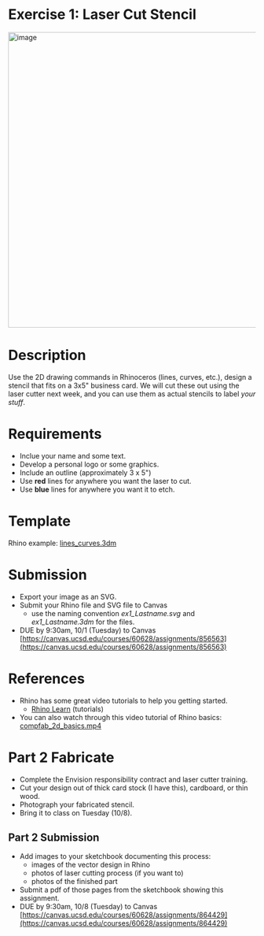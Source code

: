# Exercise 1: Laser Cut Stencil

<img width="600" alt="image" src="https://user-images.githubusercontent.com/1598545/189884689-a2ca1e56-3e37-41f0-86d4-5501d9b19a31.png">

# Description

Use the 2D drawing commands in Rhinoceros (lines, curves, etc.), design a stencil that fits on a 3x5" business card. We will cut these out using the laser cutter next week, and you can use them as actual stencils to label _your stuff_.

# Requirements
- Inclue your name and some text. 
- Develop a personal logo or some graphics. 
- Include an outline (approximately 3 x 5")
- Use **red** lines for anywhere you want the laser to cut. 
- Use **blue** lines for anywhere you want it to etch.

# Template
Rhino example: [lines_curves.3dm](../examples/lines_curves.3dm)


# Submission
- Export your image as an SVG. 
- Submit your Rhino file and SVG file to Canvas
  - use the naming convention _ex1_Lastname.svg_ and _ex1_Lastname.3dm_ for the files.
- DUE by 9:30am, 10/1 (Tuesday) to Canvas [https://canvas.ucsd.edu/courses/60628/assignments/856563](https://canvas.ucsd.edu/courses/60628/assignments/856563)

# References
- Rhino has some great video tutorials to help you getting started. 
  - [Rhino Learn](https://www.rhino3d.com/learn/?keyword=kind:%20rhino_win) (tutorials)
- You can also watch through this video tutorial of Rhino basics: [compfab_2d_basics.mp4](https://drive.google.com/file/d/1FQsAY_4yNefDF6ha3G1L_eQ4ZZUEdfIp/view?usp=drive_link)

# Part 2 Fabricate
- Complete the Envision responsibility contract and laser cutter training. 
- Cut your design out of thick card stock (I have this), cardboard, or thin wood.
- Photograph your fabricated stencil. 
- Bring it to class on Tuesday (10/8). 

## Part 2 Submission
- Add images to your sketchbook documenting this process:
  - images of the vector design in Rhino
  - photos of laser cutting process (if you want to)
  - photos of the finished part
- Submit a pdf of those pages from the sketchbook showing this assignment. 
- DUE by 9:30am, 10/8 (Tuesday) to Canvas [https://canvas.ucsd.edu/courses/60628/assignments/864429](https://canvas.ucsd.edu/courses/60628/assignments/864429)